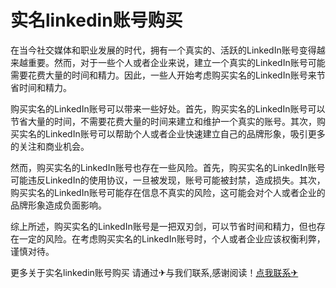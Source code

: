 # 实名linkedin账号购买

在当今社交媒体和职业发展的时代，拥有一个真实的、活跃的LinkedIn账号变得越来越重要。然而，对于一些个人或者企业来说，建立一个真实的LinkedIn账号可能需要花费大量的时间和精力。因此，一些人开始考虑购买实名的LinkedIn账号来节省时间和精力。

购买实名的LinkedIn账号可以带来一些好处。首先，购买实名的LinkedIn账号可以节省大量的时间，不需要花费大量的时间来建立和维护一个真实的账号。其次，购买实名的LinkedIn账号可以帮助个人或者企业快速建立自己的品牌形象，吸引更多的关注和商业机会。

然而，购买实名的LinkedIn账号也存在一些风险。首先，购买实名的LinkedIn账号可能违反LinkedIn的使用协议，一旦被发现，账号可能被封禁，造成损失。其次，购买实名的LinkedIn账号可能存在信息不真实的风险，这可能会对个人或者企业的品牌形象造成负面影响。

综上所述，购买实名的LinkedIn账号是一把双刃剑，可以节省时间和精力，但也存在一定的风险。在考虑购买实名的LinkedIn账号时，个人或者企业应该权衡利弊，谨慎对待。

更多关于实名linkedin账号购买 请通过✈与我们联系,感谢阅读！[点我联系✈](https://img.G208.com)